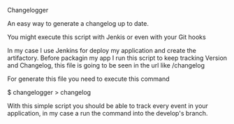 Changelogger

An easy way to generate a changelog up to date.

You might execute this script with Jenkis or even with your Git hooks

In my case I use Jenkins for deploy my application and create the artifactory. Before packagin my app I run this script to keep tracking Version and Changelog, this file is going to be seen in the url like /changelog

For generate this file you need to execute this command

$ changelogger > changelog 

With this simple script you should be able to track every event in your application, in my case a run the command into the develop's branch.

